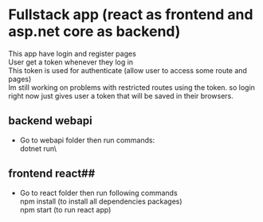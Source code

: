 # Fullstack app (react as frontend and asp.net core as backend)

This app have login and register pages\
User get a token whenever they log in\
This token is used for authenticate (allow user to access some route and pages)\
Im still working on problems with restricted routes using the token. so login right now just gives user a token that will be saved in their browsers.

## backend webapi

- Go to webapi folder then run commands:\
  dotnet run\

## frontend react##

- Go to react folder then run following commands\
  npm install (to install all dependencies packages)\
  npm start (to run react app)
